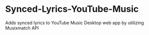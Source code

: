 # Synced-Lyrics-YouTube-Music
Adds synced lyrics to YouTube Music Desktop web app by utilizing Musixmatch API
